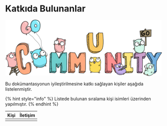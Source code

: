 # Katkıda Bulunanlar

![](<.gitbook/assets/image (3) (1).png>)

Bu dokümantasyonun iyileştirilmesine katkı sağlayan kişiler aşağıda listelenmiştir.

{% hint style="info" %}
Listede bulunan sıralama kişi isimleri üzerinden yapılmıştır.
{% endhint %}

| Kişi | İletişim |
| ---- | -------- |
|      |          |

